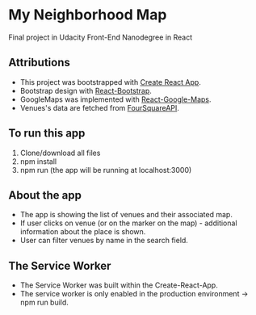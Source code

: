 # My Neighborhood Map
Final project in Udacity Front-End Nanodegree in React

## Attributions
- This project was bootstrapped with [Create React App](https://github.com/facebookincubator/create-react-app).
- Bootstrap design with [React-Bootstrap](https://react-bootstrap.github.io/).
- GoogleMaps was implemented with [React-Google-Maps](https://github.com/tomchentw/react-google-maps).
- Venues's data are fetched from [FourSquareAPI](https://developer.foursquare.com/).

## To run this app
1. Clone/download all files
2. npm install
3. npm run (the app will be running at localhost:3000)

## About the app
- The app is showing the list of venues and their associated map.
- If user clicks on venue (or on the marker on the map) - additional information about the place is shown.
- User can filter venues by name in the search field.

## The Service Worker
- The Service Worker was built within the Create-React-App.
- The service worker is only enabled in the production environment -> npm run build.
